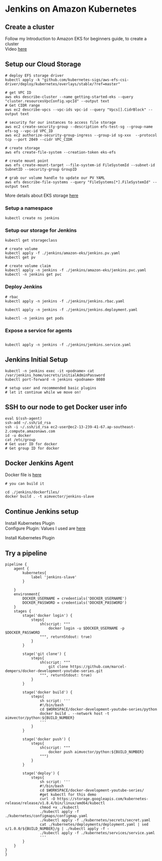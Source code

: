 # Jenkins on Amazon Kubernetes 

## Create a cluster

Follow my Introduction to Amazon EKS for beginners guide, to create a cluster <br/>
Video [here](https://youtu.be/QThadS3Soig)

## Setup our Cloud Storage 

```
# deploy EFS storage driver
kubectl apply -k "github.com/kubernetes-sigs/aws-efs-csi-driver/deploy/kubernetes/overlays/stable/?ref=master"

# get VPC ID
aws eks describe-cluster --name getting-started-eks --query "cluster.resourcesVpcConfig.vpcId" --output text
# Get CIDR range
aws ec2 describe-vpcs --vpc-ids vpc-id --query "Vpcs[].CidrBlock" --output text

# security for our instances to access file storage
aws ec2 create-security-group --description efs-test-sg --group-name efs-sg --vpc-id VPC_ID
aws ec2 authorize-security-group-ingress --group-id sg-xxx  --protocol tcp --port 2049 --cidr VPC_CIDR

# create storage
aws efs create-file-system --creation-token eks-efs

# create mount point 
aws efs create-mount-target --file-system-id FileSystemId --subnet-id SubnetID --security-group GroupID

# grab our volume handle to update our PV YAML
aws efs describe-file-systems --query "FileSystems[*].FileSystemId" --output text
```

More details about EKS storage [here](https://aws.amazon.com/premiumsupport/knowledge-center/eks-persistent-storage/)

### Setup a namespace
```
kubectl create ns jenkins
```

### Setup our storage for Jenkins

```
kubectl get storageclass

# create volume
kubectl apply -f ./jenkins/amazon-eks/jenkins.pv.yaml 
kubectl get pv

# create volume claim
kubectl apply -n jenkins -f ./jenkins/amazon-eks/jenkins.pvc.yaml
kubectl -n jenkins get pvc
```

### Deploy Jenkins

```
# rbac
kubectl apply -n jenkins -f ./jenkins/jenkins.rbac.yaml 

kubectl apply -n jenkins -f ./jenkins/jenkins.deployment.yaml

kubectl -n jenkins get pods

```

### Expose a service for agents

```

kubectl apply -n jenkins -f ./jenkins/jenkins.service.yaml 

```

## Jenkins Initial Setup

```
kubectl -n jenkins exec -it <podname> cat /var/jenkins_home/secrets/initialAdminPassword
kubectl port-forward -n jenkins <podname> 8080

# setup user and recommended basic plugins
# let it continue while we move on!

```

## SSH to our node to get Docker user info

```
eval $(ssh-agent)
ssh-add ~/.ssh/id_rsa
ssh -i ~/.ssh/id_rsa ec2-user@ec2-13-239-41-67.ap-southeast-2.compute.amazonaws.com
id -u docker
cat /etc/group
# Get user ID for docker
# Get group ID for docker
```
## Docker Jenkins Agent

Docker file is [here](../dockerfiles/dockerfile) <br/>

```
# you can build it

cd ./jenkins/dockerfiles/
docker build . -t aimvector/jenkins-slave

```

## Continue Jenkins setup


Install Kubernetes Plugin <br/>
Configure Plugin: Values I used are [here](../readme.md) <br/>

Install Kubernetes Plugin <br/>

## Try a pipeline
 
```
pipeline {
    agent { 
        kubernetes{
            label 'jenkins-slave'
        }
        
    }
    environment{
        DOCKER_USERNAME = credentials('DOCKER_USERNAME')
        DOCKER_PASSWORD = credentials('DOCKER_PASSWORD')
    }
    stages {
        stage('docker login') {
            steps{
                sh(script: """
                    docker login -u $DOCKER_USERNAME -p $DOCKER_PASSWORD
                """, returnStdout: true) 
            }
        }

        stage('git clone') {
            steps{
                sh(script: """
                    git clone https://github.com/marcel-dempers/docker-development-youtube-series.git
                """, returnStdout: true) 
            }
        }

        stage('docker build') {
            steps{
                sh script: '''
                #!/bin/bash
                cd $WORKSPACE/docker-development-youtube-series/python
                docker build . --network host -t aimvector/python:${BUILD_NUMBER}
                '''
            }
        }

        stage('docker push') {
            steps{
                sh(script: """
                    docker push aimvector/python:${BUILD_NUMBER}
                """)
            }
        }

        stage('deploy') {
            steps{
                sh script: '''
                #!/bin/bash
                cd $WORKSPACE/docker-development-youtube-series/
                #get kubectl for this demo
                curl -O https://storage.googleapis.com/kubernetes-release/release/v1.8.4/bin/linux/amd64/kubectl
                chmod +x ./kubectl
                ./kubectl apply -f ./kubernetes/configmaps/configmap.yaml
                ./kubectl apply -f ./kubernetes/secrets/secret.yaml
                cat ./kubernetes/deployments/deployment.yaml | sed s/1.0.0/${BUILD_NUMBER}/g | ./kubectl apply -f -
                ./kubectl apply -f ./kubernetes/services/service.yaml
                '''
        }
    }
}
}
```


